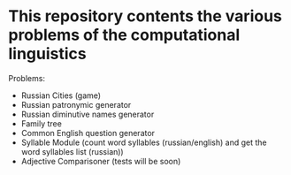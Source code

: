 # This repository contents the various problems of the computational linguistics
Problems:
 - Russian Cities (game)
 - Russian patronymic generator
 - Russian diminutive names generator
 - Family tree
 - Common English question generator
 - Syllable Module (count word syllables (russian/english) and get the word syllables list (russian))
 - Adjective Comparisoner (tests will be soon)